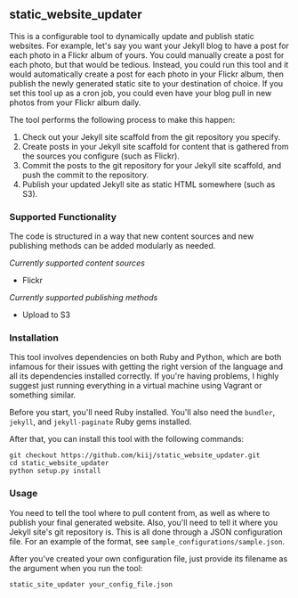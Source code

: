 ## static_website_updater

This is a configurable tool to dynamically update and publish static websites. For example, let's say you want your Jekyll blog to have a post for each photo in a Flickr album of yours. You could manually create a post for each photo, but that would be tedious. Instead, you could run this tool and it would automatically create a post for each photo in your Flickr album, then publish the newly generated static site to your destination of choice. If you set this tool up as a cron job, you could even have your blog pull in new photos from your Flickr album daily.

The tool performs the following process to make this happen:

1. Check out your Jekyll site scaffold from the git repository you specify.
1. Create posts in your Jekyll site scaffold for content that is gathered from the sources you configure (such as Flickr).
2. Commit the posts to the git repository for your Jekyll site scaffold, and push the commit to the repository.
3. Publish your updated Jekyll site as static HTML somewhere (such as S3).

### Supported Functionality

The code is structured in a way that new content sources and new publishing methods can be added modularly as needed.

*Currently supported content sources*
- Flickr

*Currently supported publishing methods*
- Upload to S3

### Installation

This tool involves dependencies on both Ruby and Python, which are both infamous for their issues with getting the right version of the language and all its dependencies installed correctly. If you're having problems, I highly suggest just running everything in a virtual machine using Vagrant or something similar.

Before you start, you'll need Ruby installed. You'll also need the `bundler`, `jekyll`, and `jekyll-paginate` Ruby gems installed.

After that, you can install this tool with the following commands:

    git checkout https://github.com/kiij/static_website_updater.git
    cd static_website_updater
    python setup.py install

### Usage

You need to tell the tool where to pull content from, as well as where to publish your final generated website. Also, you'll need to tell it where you Jekyll site's git repository is. This is all done through a JSON configuration file. For an example of the format, see `sample_configurations/sample.json`.

After you've created your own configuration file, just provide its filename as the argument when you run the tool:

    static_site_updater your_config_file.json
